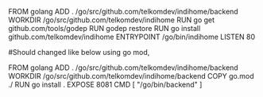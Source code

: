 FROM golang
ADD . /go/src/github.com/telkomdev/indihome/backend
WORKDIR /go/src/github.com/telkomdev/indihome
RUN go get github.com/tools/godep
RUN godep restore
RUN go install github.com/telkomdev/indihome
ENTRYPOINT /go/bin/indihome
LISTEN 80


#Should changed like below using go mod,

FROM golang
ADD . /go/src/github.com/telkomdev/indihome/backend
WORKDIR /go/src/github.com/telkomdev/indihome/backend
COPY go.mod ./
RUN go install .
EXPOSE 8081
CMD [ "/go/bin/backend" ]